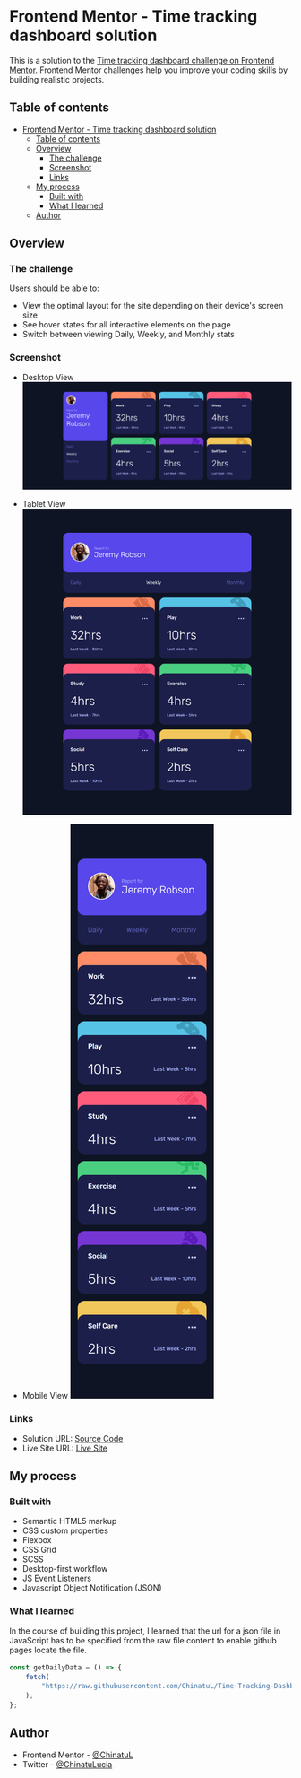 # Frontend Mentor - Time tracking dashboard solution

This is a solution to the [Time tracking dashboard challenge on Frontend Mentor](https://www.frontendmentor.io/challenges/time-tracking-dashboard-UIQ7167Jw). Frontend Mentor challenges help you improve your coding skills by building realistic projects.

## Table of contents

-   [Frontend Mentor - Time tracking dashboard solution](#frontend-mentor---time-tracking-dashboard-solution)
    -   [Table of contents](#table-of-contents)
    -   [Overview](#overview)
        -   [The challenge](#the-challenge)
        -   [Screenshot](#screenshot)
        -   [Links](#links)
    -   [My process](#my-process)
        -   [Built with](#built-with)
        -   [What I learned](#what-i-learned)
    -   [Author](#author)

## Overview

### The challenge

Users should be able to:

-   View the optimal layout for the site depending on their device's screen size
-   See hover states for all interactive elements on the page
-   Switch between viewing Daily, Weekly, and Monthly stats

### Screenshot

-   Desktop View
    ![](./screenshots/desktop-view.png)

-   Tablet View
    ![](./screenshots/tablet-view.png)

-   Mobile View
    ![](./screenshots/mobile-view.png)

### Links

-   Solution URL: [Source Code](https://github.com/ChinatuL/Time-Tracking-Dashboard)
-   Live Site URL: [Live Site](https://chinatul.github.io/Time-Tracking-Dashboard/)

## My process

### Built with

-   Semantic HTML5 markup
-   CSS custom properties
-   Flexbox
-   CSS Grid
-   SCSS
-   Desktop-first workflow
-   JS Event Listeners
-   Javascript Object Notification (JSON)

### What I learned

In the course of building this project, I learned that the url for a json file in JavaScript has to be specified from the raw file content to enable github pages locate the file.

```js
const getDailyData = () => {
    fetch(
        "https://raw.githubusercontent.com/ChinatuL/Time-Tracking-Dashboard/main/json/data.json"
    );
};
```

## Author

-   Frontend Mentor - [@ChinatuL](https://www.frontendmentor.io/profile/ChinatuL)
-   Twitter - [@ChinatuLucia](https://www.twitter.com/chinatulucia)
